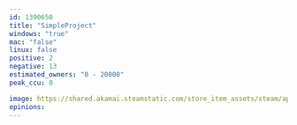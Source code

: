 ```yaml
---
id: 1390650
title: "SimpleProject"
windows: "true"
mac: "false"
linux: false
positive: 2
negative: 13
estimated_owners: "0 - 20000"
peak_ccu: 0

image: https://shared.akamai.steamstatic.com/store_item_assets/steam/apps/1390650/header.jpg?t=1635730196
opinions:
---
```

